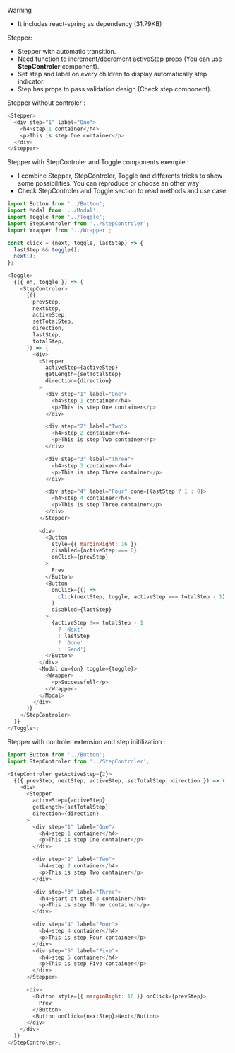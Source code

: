 Warning

- It includes react-spring as dependency (31.79KB)

Stepper:

- Stepper with automatic transition.
- Need function to increment/decrement activeStep props (You can use <b>StepControler</b> component).
- Set step and label on every children to display automatically step indicator.
- Step has props to pass validation design (Check step component).

Stepper without controler :

```js
<Stepper>
  <div step="1" label="One">
    <h4>step 1 container</h4>
    <p>This is step One container</p>
  </div>
</Stepper>
```

Stepper with StepControler and Toggle components exemple :

- I combine Stepper, StepControler, Toggle and differents tricks to show some possibilities. You can reproduce or choose an other way
- Check StepControler and Toggle section to read methods and use case.

```js
import Button from '../Button';
import Modal from '../Modal';
import Toggle from '../Toggle';
import StepControler from '../StepControler';
import Wrapper from '../Wrapper';

const click = (next, toggle, lastStep) => {
  lastStep && toggle();
  next();
};

<Toggle>
  {({ on, toggle }) => (
    <StepControler>
      {({
        prevStep,
        nextStep,
        activeStep,
        setTotalStep,
        direction,
        lastStep,
        totalStep,
      }) => (
        <div>
          <Stepper
            activeStep={activeStep}
            getLength={setTotalStep}
            direction={direction}
          >
            <div step="1" label="One">
              <h4>step 1 container</h4>
              <p>This is step One container</p>
            </div>

            <div step="2" label="Two">
              <h4>step 2 container</h4>
              <p>This is step Two container</p>
            </div>

            <div step="3" label="Three">
              <h4>step 3 container</h4>
              <p>This is step Three container</p>
            </div>

            <div step="4" label="Four" done={lastStep ? 1 : 0}>
              <h4>step 4 container</h4>
              <p>This is step Three container</p>
            </div>
          </Stepper>

          <div>
            <Button
              style={{ marginRight: 16 }}
              disabled={activeStep === 0}
              onClick={prevStep}
            >
              Prev
            </Button>
            <Button
              onClick={() =>
                click(nextStep, toggle, activeStep === totalStep - 1)
              }
              disabled={lastStep}
            >
              {activeStep !== totalStep - 1
                ? 'Next'
                : lastStep
                ? 'Done'
                : 'Send'}
            </Button>
          </div>
          <Modal on={on} toggle={toggle}>
            <Wrapper>
              <p>Successfull</p>
            </Wrapper>
          </Modal>
        </div>
      )}
    </StepControler>
  )}
</Toggle>;
```

Stepper with controler extension and step initilization :

```js
import Button from '../Button';
import StepControler from '../StepControler';

<StepControler getActiveStep={2}>
  {({ prevStep, nextStep, activeStep, setTotalStep, direction }) => (
    <div>
      <Stepper
        activeStep={activeStep}
        getLength={setTotalStep}
        direction={direction}
      >
        <div step="1" label="One">
          <h4>step 1 container</h4>
          <p>This is step One container</p>
        </div>

        <div step="2" label="Two">
          <h4>step 2 container</h4>
          <p>This is step Two container</p>
        </div>

        <div step="3" label="Three">
          <h4>Start at step 3 container</h4>
          <p>This is step Three container</p>
        </div>

        <div step="4" label="Four">
          <h4>step 4 container</h4>
          <p>This is step Four container</p>
        </div>
        <div step="5" label="Five">
          <h4>step 5 container</h4>
          <p>This is step Five container</p>
        </div>
      </Stepper>

      <div>
        <Button style={{ marginRight: 16 }} onClick={prevStep}>
          Prev
        </Button>
        <Button onClick={nextStep}>Next</Button>
      </div>
    </div>
  )}
</StepControler>;
```
